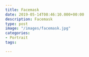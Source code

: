 ```yaml
---
title: Facemask
date: 2019-05-14T08:46:10.000+00:00
description: Facemask
type: post
image: "/images/facemask.jpg"
categories:
- Portrait
tags: 

---
```

